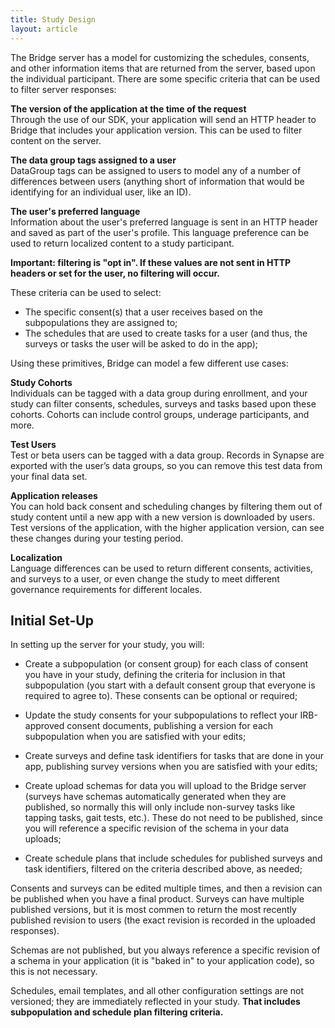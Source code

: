 ```yaml
---
title: Study Design
layout: article
---
```


The Bridge server has a model for customizing the schedules, consents, and other information items that are returned from the server, based upon the individual participant. There are some specific criteria that can be used to filter server responses:

**The version of the application at the time of the request**<br>Through the use of our SDK, your application will send an HTTP header to Bridge that includes your application version. This can be used to filter content on the server.

**The data group tags assigned to a user**<br>DataGroup tags can be assigned to users to model any of a number of differences between users (anything short of information that would be identifying for an individual user, like an ID).

**The user's preferred language**<br>Information about the user's preferred language is sent in an HTTP header and saved as part of the user's profile. This language preference can be used to return localized content to a study participant.

**Important: filtering is "opt in". If these values are not sent in HTTP headers or set for the user, no filtering will occur.**

These criteria can be used to select:

* The specific consent(s) that a user receives based on the subpopulations they are assigned to;
* The schedules that are used to create tasks for a user (and thus, the surveys or tasks the user will be asked to do in the app);

Using these primitives, Bridge can model a few different use cases:  

**Study Cohorts**<br>Individuals can be tagged with a data group during enrollment, and your study can filter consents, schedules, surveys and tasks based upon these cohorts. Cohorts can include control groups, underage participants, and more.

**Test Users**<br>Test or beta users can be tagged with a data group. Records in Synapse are exported with the user’s data groups, so you can remove this test data from your final data set.

**Application releases**<br>You can hold back consent and scheduling changes by filtering them out of study content until a new app with a new version is downloaded by users. Test versions of the application, with the higher application version, can see these changes during your testing period.

**Localization**<br>Language differences can be used to return different consents, activities, and surveys to a user, or even change the study to meet different governance requirements for different locales.

## Initial Set-Up

In setting up the server for your study, you will:

* Create a subpopulation (or consent group) for each class of consent you have in your study, defining the criteria for inclusion in that subpopulation (you start with a default consent group that everyone is required to agree to). These consents can be optional or required;

* Update the study consents for your subpopulations to reflect your IRB-approved consent documents, publishing a version for each subpopulation when you are satisfied with your edits;

* Create surveys and define task identifiers for tasks that are done in your app, publishing survey versions when you are satisfied with your edits;

* Create upload schemas for data you will upload to the Bridge server (surveys have schemas automatically generated when they are published, so normally this will only include non-survey tasks like tapping tasks, gait tests, etc.). These do not need to be published, since you will reference a specific revision of the schema in your data uploads;

* Create schedule plans that include schedules for published surveys and task identifiers, filtered on the criteria described above, as needed;

Consents and surveys can be edited multiple times, and then a revision can be published when you have a final product. Surveys can have multiple published versions, but it is most commen to return the most recently published revision to users (the exact revision is recorded in the uploaded responses). 

Schemas are not published, but you always reference a specific revision of a schema in your application (it is "baked in" to your application code), so this is not necessary.

Schedules, email templates, and all other configuration settings are not versioned; they are immediately reflected in your study. **That includes subpopulation and schedule plan filtering criteria.**
